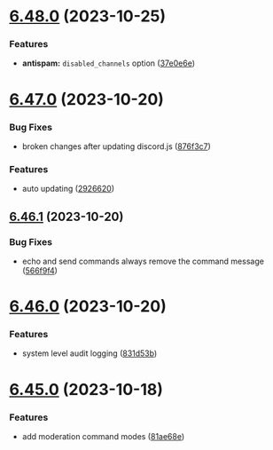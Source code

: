 # [6.48.0](https://github.com/onesoft-sudo/sudobot/compare/v6.47.0...v6.48.0) (2023-10-25)


### Features

* **antispam:** `disabled_channels` option ([37e0e6e](https://github.com/onesoft-sudo/sudobot/commit/37e0e6ee9235f7216e99d9c7dbdc635b51ccc26b))



# [6.47.0](https://github.com/onesoft-sudo/sudobot/compare/v6.46.1...v6.47.0) (2023-10-20)


### Bug Fixes

* broken changes after updating discord.js ([876f3c7](https://github.com/onesoft-sudo/sudobot/commit/876f3c76debe3dcb10e3d9426e6390cd35828c02))


### Features

* auto updating ([2926620](https://github.com/onesoft-sudo/sudobot/commit/2926620c79412d3619ff5f19d7d6e99895c27c7a))



## [6.46.1](https://github.com/onesoft-sudo/sudobot/compare/v6.46.0...v6.46.1) (2023-10-20)


### Bug Fixes

* echo and send commands always remove the command message ([566f9f4](https://github.com/onesoft-sudo/sudobot/commit/566f9f48bbdb9c984b150010b30bf40753c5093e))



# [6.46.0](https://github.com/onesoft-sudo/sudobot/compare/v6.45.0...v6.46.0) (2023-10-20)


### Features

* system level audit logging ([831d53b](https://github.com/onesoft-sudo/sudobot/commit/831d53b8854ea05d837ad7c3ecb2f64bbffe3141))



# [6.45.0](https://github.com/onesoft-sudo/sudobot/compare/v6.44.0...v6.45.0) (2023-10-18)


### Features

* add moderation command modes ([81ae68e](https://github.com/onesoft-sudo/sudobot/commit/81ae68e081462a2516c3b7e675b3c4bb08924b70))



